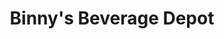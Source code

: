 ---
title: "Binny's Beverage Depot"
url: /arlington-heights/binnys-beverage-depot/
shop: alcohol
---